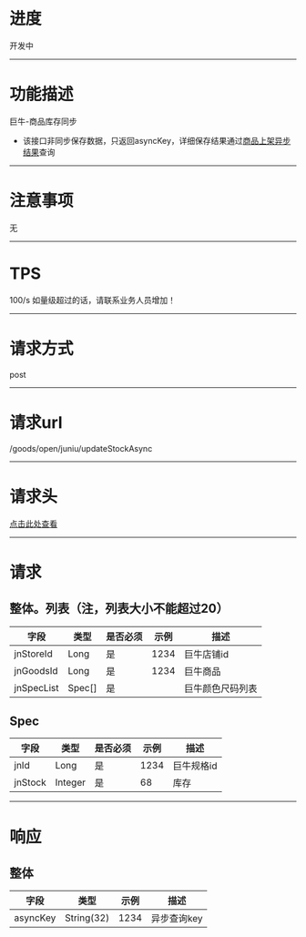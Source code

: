 # 进度
开发中

---

# 功能描述
巨牛-商品库存同步
- 该接口非同步保存数据，只返回asyncKey，详细保存结果通过[商品上架异步结果](./商品库存同步异步结果.md)查询

---

# 注意事项
无

---

# TPS
100/s 如量级超过的话，请联系业务人员增加！

---

# 请求方式
post

---

# 请求url
/goods/open/juniu/updateStockAsync

---

# 请求头
[点击此处查看](../请求头部及签名方式.md)

---

# 请求
## 整体。列表（注，列表大小不能超过20）
| 字段            | 类型         |是否必须| 示例                            | 描述                              | 
| -------------- | ------------ | ---- | ------------------------------- | --------------------------------- |
| jnStoreId        | Long         | 是   | 1234                             | 巨牛店铺id                         |
| jnGoodsId        | Long         | 是   | 1234                             | 巨牛商品                           |
| jnSpecList       | Spec[]       | 是   |                                  | 巨牛颜色尺码列表                    |



## Spec
| 字段            | 类型         |是否必须| 示例                            | 描述                              | 
| -------------- | ------------ | ---- | ------------------------------- | --------------------------------- |
| jnId             | Long         | 是   |  1234                         | 巨牛规格id                         |
| jnStock          | Integer      | 是   | 68                            | 库存                              |

---

# 响应
## 整体
| 字段            | 类型         | 示例                              | 描述                               | 
| -------------- | ------------ | -------------------------------- | --------------------------------- |
| asyncKey       | String(32)   | 1234                             | 异步查询key                        |
